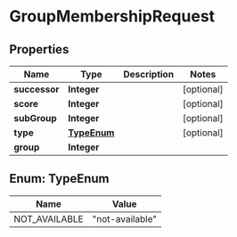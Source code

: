 

# GroupMembershipRequest


## Properties

| Name | Type | Description | Notes |
|------------ | ------------- | ------------- | -------------|
|**successor** | **Integer** |  |  [optional] |
|**score** | **Integer** |  |  [optional] |
|**subGroup** | **Integer** |  |  [optional] |
|**type** | [**TypeEnum**](#TypeEnum) |  |  [optional] |
|**group** | **Integer** |  |  |



## Enum: TypeEnum

| Name | Value |
|---- | -----|
| NOT_AVAILABLE | &quot;not-available&quot; |




